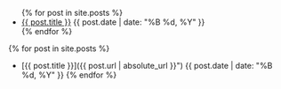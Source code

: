 <ul>
  {% for post in site.posts %}
    <li>
      <a href="{{ site.baseurl }}{{ post.url }}">{{ post.title }}</a>
      <span>{{ post.date | date: "%B %d, %Y" }}</span>
    </li>
  {% endfor %}
</ul>




  {% for post in site.posts %}
  * [{{ post.title }}]({{ post.url | absolute_url }}")  {{ post.date | date: "%B %d, %Y" }}
  {% endfor %}
